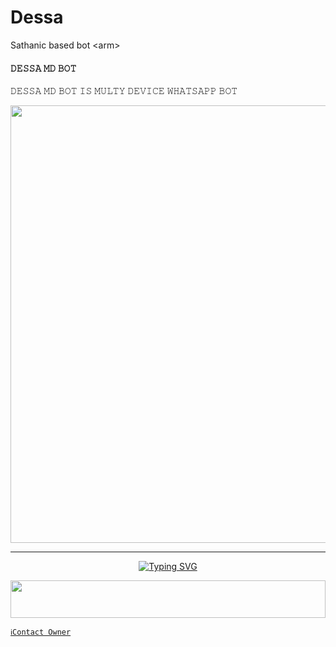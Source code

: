 # Dessa
Sathanic based bot &lt;arm>
####     𝙳𝙴𝚂𝚂𝙰 𝙼𝙳 𝙱𝙾𝚃   ###
𝙳𝙴𝚂𝚂𝙰 𝙼𝙳 𝙱𝙾𝚃 𝙸𝚂 𝙼𝚄𝙻𝚃𝚈 𝙳𝙴𝚅𝙸𝙲𝙴 𝚆𝙷𝙰𝚃𝚂𝙰𝙿𝙿 𝙱𝙾𝚃

<p align="center">
<a href="https://github.com/Adarshdeav/Dessa">
    <img src="https://cdn.ironman.my.id/i/9e9ofk.jpeg"  width="700px">
</a>
<hr>

<p align="center">
<a href="https://git.io/typing-svg"><img src="https://readme-typing-svg.demolab.com?font=Fira+Code&weight=700&size=20&pause=1000&color=5513F7&width=435&lines=DESSA+MD+BASED+ON+LYFE+BOT" alt="Typing SVG" /></a>
</p>

<img src="https://i.imgur.com/dBaSKWF.gif" height="60" width="100%">

   [`ℹ️Contact Owner`](https://wa.me/917907738112)
